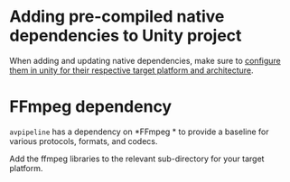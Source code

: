 # Adding pre-compiled native dependencies to Unity project

When adding and updating native dependencies, make sure to [configure them in unity for their respective target platform and architecture](https://docs.unity3d.com/6000.0/Documentation/Manual/plug-in-inspector.html).


# FFmpeg dependency

`avpipeline` has a dependency on *FFmpeg * to provide a baseline for various protocols, formats, and codecs.

Add the ffmpeg libraries to the relevant sub-directory for your target platform.
